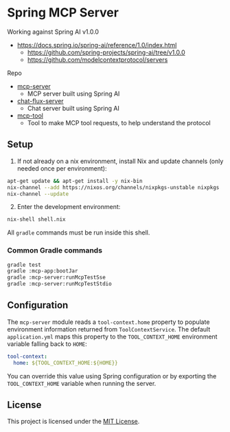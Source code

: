
# Spring MCP Server

Working against Spring AI v1.0.0

- https://docs.spring.io/spring-ai/reference/1.0/index.html
  - https://github.com/spring-projects/spring-ai/tree/v1.0.0
  - https://github.com/modelcontextprotocol/servers

Repo
- [mcp-server](./mcp-server)
  - MCP server built using Spring AI
- [chat-flux-server](./chat-flux-server)
  - Chat server built using Spring AI
- [mcp-tool](./mcp-tool)
  - Tool to make MCP tool requests, to help understand the protocol

## Setup

1. If not already on a nix environment, install Nix and update channels (only needed once per environment):

```bash
apt-get update && apt-get install -y nix-bin 
nix-channel --add https://nixos.org/channels/nixpkgs-unstable nixpkgs
nix-channel --update
```

2. Enter the development environment:

```bash
nix-shell shell.nix
```

All `gradle` commands must be run inside this shell.

### Common Gradle commands

```bash
gradle test
gradle :mcp-app:bootJar
gradle :mcp-server:runMcpTestSse
gradle :mcp-server:runMcpTestStdio
```

## Configuration

The `mcp-server` module reads a `tool-context.home` property to populate
environment information returned from `ToolContextService`. The default
`application.yml` maps this property to the `TOOL_CONTEXT_HOME` environment
variable falling back to `HOME`:

```yaml
tool-context:
  home: ${TOOL_CONTEXT_HOME:${HOME}}
```

You can override this value using Spring configuration or by exporting the
`TOOL_CONTEXT_HOME` variable when running the server.

## License

This project is licensed under the [MIT License](./LICENSE).

